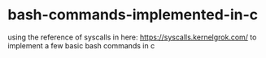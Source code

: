 # bash-commands-implemented-in-c
using the reference of syscalls in here: https://syscalls.kernelgrok.com/ to implement a few basic bash commands in c
